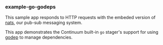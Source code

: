 ### example-go-godeps

This sample app responds to HTTP requests with the embeded version of [nats](https://github.com/apcera/nats), our pub-sub messaging system.

This app demonstrates the Continuum built-in `go` stager's support for using [godep](https://github.com/tools/godep) to manage dependencies.
